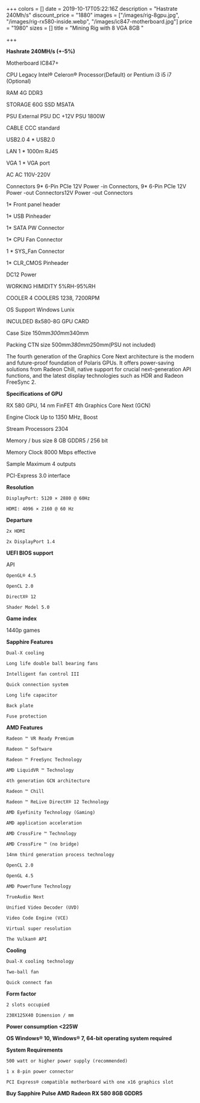 +++
colors = []
date = 2019-10-17T05:22:16Z
description = "Hastrate 240Mh/s"
discount_price = "1880"
images = ["/images/rig-8gpu.jpg", "/images/rig-rx580-inside.webp", "/images/ic847-motherboard.jpg"]
price = "1980"
sizes = []
title = "Mining Rig with 8 VGA 8GB "

+++

**Hashrate	240MH/s  (+-5%)**

Motherboard	IC847+

CPU	Legacy Intel® Celeron® Processor(Default) or Pentium i3 i5 i7 (Optional)

RAM	4G DDR3 

STORAGE	60G SSD MSATA 

PSU	External PSU DC +12V PSU 1800W

CABLE	CCC standard

USB2.0	4 * USB2.0

LAN	1 * 1000m RJ45

VGA	1 * VGA port 

AC	AC 110V-220V

Connectors	9* 6-Pin PCIe 12V Power -in Connectors, 9* 6-Pin PCIe 12V Power -out Connectors12V Power -out Connectors

1* Front panel header

1* USB Pinheader

1* SATA PW Connector

1* CPU Fan Connector

1 * SYS_Fan Connector

1* CLR_CMOS Pinheader

DC12 Power

WORKING HIMIDITY	5%RH-95%RH

COOLER	4 COOLERS 1238, 7200RPM

OS	Support Windows  Lunix

INCULDED	8x580-8G GPU CARD

Case Size	150mm*300mm*340mm

Packing CTN size	500mm*380mm*250mm(PSU not included)

The fourth generation of the Graphics Core Next architecture is the modern and future-proof foundation of Polaris GPUs. It offers power-saving solutions from Radeon Chill, native support for crucial next-generation API functions, and the latest display technologies such as HDR and Radeon FreeSync 2.

**Specifications of GPU**

RX 580 GPU, 14 nm FinFET 4th Graphics Core Next (GCN)

Engine Clock Up to 1350 MHz, Boost

Stream Processors 2304

Memory / bus size 8 GB GDDR5 / 256 bit

Memory Clock 8000 Mbps effective

Sample Maximum 4 outputs

PCI-Express 3.0 interface

**Resolution**

    DisplayPort: 5120 × 2880 @ 60Hz
    
    HDMI: 4096 × 2160 @ 60 Hz

**Departure**

    2x HDMI
    
    2x DisplayPort 1.4

**UEFI BIOS support**

API

    OpenGL® 4.5
    
    OpenCL 2.0
    
    DirectX® 12
    
    Shader Model 5.0

**Game index**

1440p games

**Sapphire Features**

    Dual-X cooling
    
    Long life double ball bearing fans
    
    Intelligent fan control III
    
    Quick connection system
    
    Long life capacitor
    
    Back plate
    
    Fuse protection

**AMD Features**

    Radeon ™ VR Ready Premium
    
    Radeon ™ Software
    
    Radeon ™ FreeSync Technology
    
    AMD LiquidVR ™ Technology
    
    4th generation GCN architecture
    
    Radeon ™ Chill
    
    Radeon ™ ReLive DirectX® 12 Technology
    
    AMD Eyefinity Technology (Gaming)
    
    AMD application acceleration
    
    AMD CrossFire ™ Technology
    
    AMD CrossFire ™ (no bridge)
    
    14nm third generation process technology
    
    OpenCL 2.0
    
    OpenGL 4.5
    
    AMD PowerTune Technology
    
    TrueAudio Next
    
    Unified Video Decoder (UVD)
    
    Video Code Engine (VCE)
    
    Virtual super resolution
    
    The Vulkan® API

**Cooling**

    Dual-X cooling technology
    
    Two-ball fan
    
    Quick connect fan

**Form factor**

    2 slots occupied
    
    230X125X40 Dimension / mm

**Power consumption <225W**

**OS Windows® 10, Windows® 7, 64-bit operating system required**

**System Requirements**

    500 watt or higher power supply (recommended)
    
    1 x 8-pin power connector
    
    PCI Express® compatible motherboard with one x16 graphics slot

**Buy Sapphire Pulse AMD Radeon RX 580 8GB GDDR5**